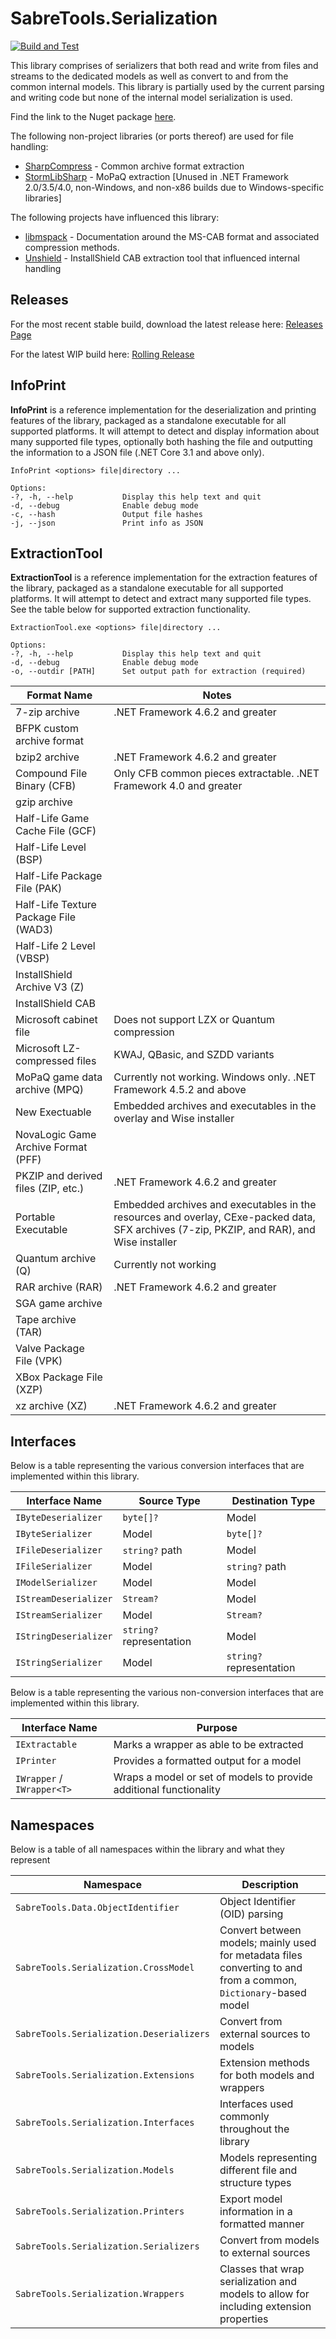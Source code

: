 # SabreTools.Serialization

[![Build and Test](https://github.com/SabreTools/SabreTools.Serialization/actions/workflows/build_and_test.yml/badge.svg)](https://github.com/SabreTools/SabreTools.Serialization/actions/workflows/build_and_test.yml)

This library comprises of serializers that both read and write from files and streams to the dedicated models as well as convert to and from the common internal models. This library is partially used by the current parsing and writing code but none of the internal model serialization is used.

Find the link to the Nuget package [here](https://www.nuget.org/packages/SabreTools.Serialization).

The following non-project libraries (or ports thereof) are used for file handling:

- [SharpCompress](https://github.com/adamhathcock/sharpcompress) - Common archive format extraction
- [StormLibSharp](https://github.com/robpaveza/stormlibsharp) - MoPaQ extraction [Unused in .NET Framework 2.0/3.5/4.0, non-Windows, and non-x86 builds due to Windows-specific libraries]

The following projects have influenced this library:

- [libmspack](https://github.com/kyz/libmspack) - Documentation around the MS-CAB format and associated compression methods.
- [Unshield](https://github.com/twogood/unshield/) - InstallShield CAB extraction tool that influenced internal handling

## Releases

For the most recent stable build, download the latest release here: [Releases Page](https://github.com/SabreTools/SabreTools.Serialization/releases)

For the latest WIP build here: [Rolling Release](https://github.com/SabreTools/SabreTools.Serialization/releases/tag/rolling)

## InfoPrint

**InfoPrint** is a reference implementation for the deserialization and printing features of the library, packaged as a standalone executable for all supported platforms. It will attempt to detect and display information about many supported file types, optionally both hashing the file and outputting the information to a JSON file (.NET Core 3.1 and above only).

```
InfoPrint <options> file|directory ...

Options:
-?, -h, --help           Display this help text and quit
-d, --debug              Enable debug mode
-c, --hash               Output file hashes
-j, --json               Print info as JSON
```

## ExtractionTool

**ExtractionTool** is a reference implementation for the extraction features of the library, packaged as a standalone executable for all supported platforms. It will attempt to detect and extract many supported file types. See the table below for supported extraction functionality.

```
ExtractionTool.exe <options> file|directory ...

Options:
-?, -h, --help           Display this help text and quit
-d, --debug              Enable debug mode
-o, --outdir [PATH]      Set output path for extraction (required)
```

| Format Name | Notes |
| --- | --- |
| 7-zip archive | .NET Framework 4.6.2 and greater |
| BFPK custom archive format | |
| bzip2 archive | .NET Framework 4.6.2 and greater |
| Compound File Binary (CFB) | Only CFB common pieces extractable. .NET Framework 4.0 and greater |
| gzip archive | |
| Half-Life Game Cache File (GCF) | |
| Half-Life Level (BSP) | |
| Half-Life Package File (PAK) | |
| Half-Life Texture Package File (WAD3) | |
| Half-Life 2 Level (VBSP) | |
| InstallShield Archive V3 (Z) | |
| InstallShield CAB | |
| Microsoft cabinet file | Does not support LZX or Quantum compression |
| Microsoft LZ-compressed files | KWAJ, QBasic, and SZDD variants |
| MoPaQ game data archive (MPQ) | Currently not working. Windows only. .NET Framework 4.5.2 and above |
| New Exectuable | Embedded archives and executables in the overlay and Wise installer |
| NovaLogic Game Archive Format (PFF) | |
| PKZIP and derived files (ZIP, etc.) | .NET Framework 4.6.2 and greater |
| Portable Executable | Embedded archives and executables in the resources and overlay, CExe-packed data, SFX archives (7-zip, PKZIP, and RAR), and Wise installer |
| Quantum archive (Q) | Currently not working |
| RAR archive (RAR) | .NET Framework 4.6.2 and greater |
| SGA game archive | |
| Tape archive (TAR) | |
| Valve Package File (VPK) | |
| XBox Package File (XZP) | |
| xz archive (XZ) | .NET Framework 4.6.2 and greater |

## Interfaces

Below is a table representing the various conversion interfaces that are implemented within this library.

| Interface Name | Source Type | Destination Type |
| --- | --- | --- |
| `IByteDeserializer` | `byte[]?` | Model |
| `IByteSerializer` | Model | `byte[]?` |
| `IFileDeserializer` | `string?` path | Model |
| `IFileSerializer` | Model | `string?` path |
| `IModelSerializer` | Model | Model |
| `IStreamDeserializer` | `Stream?` | Model |
| `IStreamSerializer` | Model | `Stream?` |
| `IStringDeserializer` | `string?` representation | Model |
| `IStringSerializer` | Model | `string?` representation |

Below is a table representing the various non-conversion interfaces that are implemented within this library.

| Interface Name | Purpose |
| --- | --- |
| `IExtractable` | Marks a wrapper as able to be extracted |
| `IPrinter` | Provides a formatted output for a model |
| `IWrapper` / `IWrapper<T>` | Wraps a model or set of models to provide additional functionality |

## Namespaces

Below is a table of all namespaces within the library and what they represent

| Namespace | Description |
| --- | --- |
| `SabreTools.Data.ObjectIdentifier` | Object Identifier (OID) parsing |
| `SabreTools.Serialization.CrossModel` | Convert between models; mainly used for metadata files converting to and from a common, `Dictionary`-based model |
| `SabreTools.Serialization.Deserializers` | Convert from external sources to models |
| `SabreTools.Serialization.Extensions` | Extension methods for both models and wrappers |
| `SabreTools.Serialization.Interfaces` | Interfaces used commonly throughout the library |
| `SabreTools.Serialization.Models` | Models representing different file and structure types |
| `SabreTools.Serialization.Printers` | Export model information in a formatted manner |
| `SabreTools.Serialization.Serializers` | Convert from models to external sources |
| `SabreTools.Serialization.Wrappers` | Classes that wrap serialization and models to allow for including extension properties |
